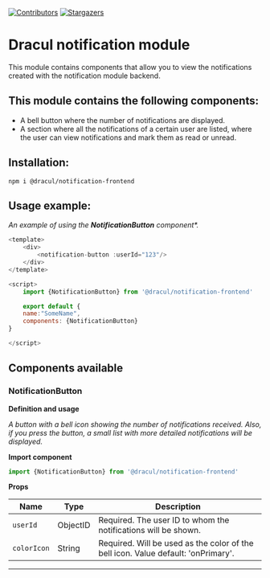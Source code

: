 [![Contributors][contributors-shield]][contributors-url]
[![Stargazers][stars-shield]][stars-url]
# Dracul notification module

This module contains components that allow you to view the notifications created with the notification module backend.

## This module contains the following components:

- A bell button where the number of notifications are displayed.
- A section where all the notifications of a certain user are listed, where the user can view notifications and mark them as read or unread.

## Installation:

```
npm i @dracul/notification-frontend
```

## Usage example:

_An example of using the **NotificationButton** component*._

```js
<template>
    <div>
        <notification-button :userId="123"/>
    </div>
</template>

<script>
    import {NotificationButton} from '@dracul/notification-frontend'

    export default {
    name:"SomeName",
    components: {NotificationButton}
}

</script>
```

## Components available

### NotificationButton

**Definition and usage**

_A button with a bell icon showing the number of notifications received. 
Also, if you press the button, a small list with more detailed notifications will be displayed._

**Import component**
```js
import {NotificationButton} from '@dracul/notification-frontend'
```

**Props**

|Name  |Type |Description      | 
|----------|----------|----------------------------------------------------------------------------------------------|
|`userId`   |ObjectID  | Required. The user ID to whom the notifications will be shown.                                                                   |
|`colorIcon`  |String   |Required. Will be used as the color of the bell icon. Value default: 'onPrimary'.                                                                    |


---


<!-- MARKDOWN LINKS & IMAGES -->
<!-- https://www.markdownguide.org/basic-syntax/#reference-style-links -->

[stars-shield]: https://img.shields.io/github/stars/draculjs/modular-framework.svg?style=flat-square
[stars-url]: https://github.com/draculjs/modular-framework/stargazers
[contributors-shield]: https://img.shields.io/github/contributors/draculjs/modular-framework.svg?style=flat-square
[contributors-url]: https://github.com/draculjs/modular-framework/graphs/contributors

